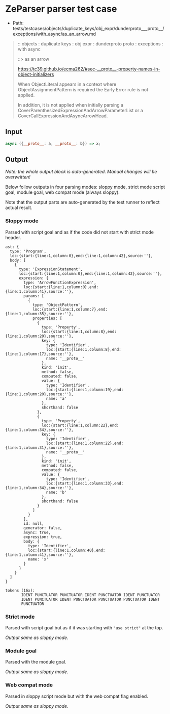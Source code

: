 # ZeParser parser test case

- Path: tests/testcases/objects/duplicate_keys/obj_expr/dunderproto___proto__/exceptions/with_async/as_an_arrow.md

> :: objects : duplicate keys : obj expr : dunderproto proto : exceptions : with async
>
> ::> as an arrow
>
> https://tc39.github.io/ecma262/#sec-__proto__-property-names-in-object-initializers
>
> When ObjectLiteral appears in a context where ObjectAssignmentPattern is required the Early Error rule is not applied.
>
> In addition, it is not applied when initially parsing a CoverParenthesizedExpressionAndArrowParameterList or a CoverCallExpressionAndAsyncArrowHead.

## Input

`````js
async ({__proto__: a, __proto__: b}) => x;
`````

## Output

_Note: the whole output block is auto-generated. Manual changes will be overwritten!_

Below follow outputs in four parsing modes: sloppy mode, strict mode script goal, module goal, web compat mode (always sloppy).

Note that the output parts are auto-generated by the test runner to reflect actual result.

### Sloppy mode

Parsed with script goal and as if the code did not start with strict mode header.

`````
ast: {
  type: 'Program',
  loc:{start:{line:1,column:0},end:{line:1,column:42},source:''},
  body: [
    {
      type: 'ExpressionStatement',
      loc:{start:{line:1,column:0},end:{line:1,column:42},source:''},
      expression: {
        type: 'ArrowFunctionExpression',
        loc:{start:{line:1,column:0},end:{line:1,column:41},source:''},
        params: [
          {
            type: 'ObjectPattern',
            loc:{start:{line:1,column:7},end:{line:1,column:35},source:''},
            properties: [
              {
                type: 'Property',
                loc:{start:{line:1,column:8},end:{line:1,column:20},source:''},
                key: {
                  type: 'Identifier',
                  loc:{start:{line:1,column:8},end:{line:1,column:17},source:''},
                  name: '__proto__'
                },
                kind: 'init',
                method: false,
                computed: false,
                value: {
                  type: 'Identifier',
                  loc:{start:{line:1,column:19},end:{line:1,column:20},source:''},
                  name: 'a'
                },
                shorthand: false
              },
              {
                type: 'Property',
                loc:{start:{line:1,column:22},end:{line:1,column:34},source:''},
                key: {
                  type: 'Identifier',
                  loc:{start:{line:1,column:22},end:{line:1,column:31},source:''},
                  name: '__proto__'
                },
                kind: 'init',
                method: false,
                computed: false,
                value: {
                  type: 'Identifier',
                  loc:{start:{line:1,column:33},end:{line:1,column:34},source:''},
                  name: 'b'
                },
                shorthand: false
              }
            ]
          }
        ],
        id: null,
        generator: false,
        async: true,
        expression: true,
        body: {
          type: 'Identifier',
          loc:{start:{line:1,column:40},end:{line:1,column:41},source:''},
          name: 'x'
        }
      }
    }
  ]
}

tokens (16x):
       IDENT PUNCTUATOR PUNCTUATOR IDENT PUNCTUATOR IDENT PUNCTUATOR
       IDENT PUNCTUATOR IDENT PUNCTUATOR PUNCTUATOR PUNCTUATOR IDENT
       PUNCTUATOR
`````

### Strict mode

Parsed with script goal but as if it was starting with `"use strict"` at the top.

_Output same as sloppy mode._

### Module goal

Parsed with the module goal.

_Output same as sloppy mode._

### Web compat mode

Parsed in sloppy script mode but with the web compat flag enabled.

_Output same as sloppy mode._
